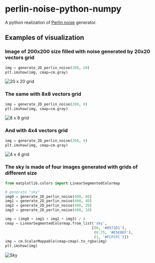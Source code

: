 # perlin-noise-python-numpy
A python realization of [Perlin noise](https://en.wikipedia.org/wiki/Perlin_noise) generator.

## Examples of visualization

### Image of 200x200 size filled with noise generated by 20x20 vectors grid
```python
img = generate_2D_perlin_noise(200, 20)
plt.imshow(img, cmap=cm.gray)
```
![20 x 20 grid](https://github.com/ruslangrimov/perlin-noise-python-numpy/blob/master/20x20.png?raw=true)

### The same with 8x8 vectors grid
```python
img = generate_2D_perlin_noise(200, 8)
plt.imshow(img, cmap=cm.gray)
```
![8 x 8 grid](https://github.com/ruslangrimov/perlin-noise-python-numpy/blob/master/8x8.png?raw=true)

### And with 4x4 vectors grid
```python
img = generate_2D_perlin_noise(200, 4)
plt.imshow(img, cmap=cm.gray)
```
![4 x 4 grid](https://github.com/ruslangrimov/perlin-noise-python-numpy/blob/master/4x4.png?raw=true)

### The sky is made of four images generated with grids of different size
```python
from matplotlib.colors import LinearSegmentedColormap

# generate "sky"
img0 = generate_2D_perlin_noise(400, 80)
img1 = generate_2D_perlin_noise(400, 40)
img2 = generate_2D_perlin_noise(400, 20)
img3 = generate_2D_perlin_noise(400, 10)

img = (img0 + img1 + img2 + img3) / 4
cmap = LinearSegmentedColormap.from_list('sky',
                                        [(0, '#0572D1'),
                                         (0.75, '#E5E8EF'),
                                         (1, '#FCFCFC')])
img = cm.ScalarMappable(cmap=cmap).to_rgba(img)
plt.imshow(img)
```

![Sky](https://github.com/ruslangrimov/perlin-noise-python-numpy/blob/master/sky.png?raw=true)
